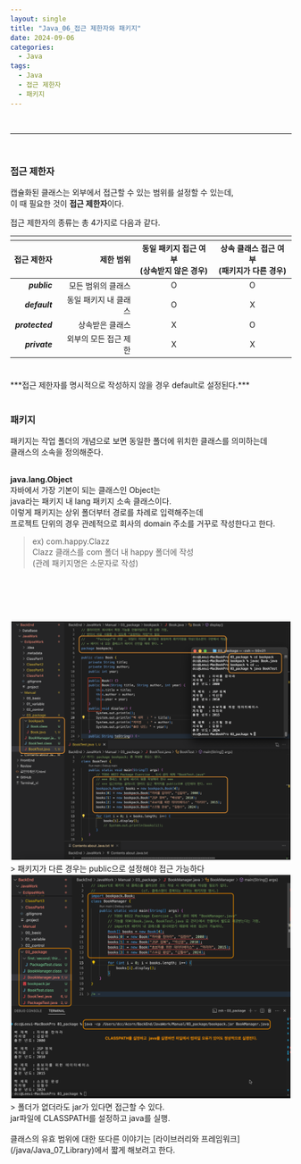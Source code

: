 ```yaml
---
layout: single
title: "Java_06_접근 제한자와 패키지"
date: 2024-09-06
categories:
  - Java
tags:
  - Java
  - 접근 제한자
  - 패키지
---
```


<br>

---

<br>


### 접근 제한자
캡슐화된 클래스는 외부에서 접근할 수 있는 범위를 설정할 수 있는데, <br>
이 때 필요한 것이 **접근 제한자**이다. <br>

접근 제한자의 종류는 총 4가지로 다음과 같다. <br>

<style>
    tr th:Nth-of-type(1),td:Nth-of-type(1) {
        text-align: end
    }
    tr th:Nth-of-type(2),td:Nth-of-type(2) {
        text-align: end
    }
    tr th:Nth-of-type(3),td:Nth-of-type(3) {
        text-align: center
    }
    tr th:Nth-of-type(4),td:Nth-of-type(4) {
        text-align: center
    }
</style>

<table  style="width: fit-content">
    <thead>
        <tr>
            <th></th><th></th><th></th><th></th>
        </tr>
    </thead>
    <thead>
        <tr>
            <th>접근 제한자</th>
            <th>제한 범위</th>
            <th>동일 패키지 접근 여부 <br>(상속받지 않은 경우)</th>
            <th>상속 클래스 접근 여부 <br>(패키지가 다른 경우)</th>
        </tr>
    </thead>
    <tbody>
        <tr>
            <td><i><b>public</b></i></td>
            <td>모든 범위의 클래스</td>
            <td>O</td>
            <td>O</td>
        </tr>
        <tr>
            <td><i><b>default</b></i></td>
            <td>동일 패키지 내 클래스</td>
            <td>O</td>
            <td>X</td>
        </tr>
        <tr>
            <td><i><b>protected</b></i></td>
            <td>상속받은 클래스</td>
            <td>X</td>
            <td>O</td>
        </tr>
        <tr>
            <td><i><b>private</b></i></td>
            <td>외부의 모든 접근 제한</td>
            <td>X</td>
            <td>X</td>
        </tr>
    </tbody>
    <thead>
        <tr>
            <th></th><th></th><th></th><th></th>
        </tr>
    </thead>
</table>
<br>
***접근 제한자를 명시적으로 작성하지 않을 경우 default로 설정된다.*** <br>
<br>



### 패키지
패키지는 작업 폴더의 개념으로 보면 동일한 폴더에 위치한 클래스를 의미하는데 <br>
클래스의 소속을 정의해준다. <br>
<br>

**java.lang.Object** <br>
자바에서 가장 기본이 되는 클래스인 Object는 <br>
java라는 패키지 내 lang 패키지 소속 클래스이다. <br>
이렇게 패키지는 상위 폴더부터 경로를 차례로 입력해주는데 <br>
프로젝트 단위의 경우 관례적으로 회사의 domain 주소를 거꾸로 작성한다고 한다. <br>
> ex) com.happy.Clazz <br>
Clazz 클래스를 com 폴더 내 happy 폴더에 작성 <br>
(관례 패키지명은 소문자로 작성)
<br>


<br><br>
<div class="image-container" style="border: 2px solid white;">
    <img class="image-medium" src="/assets/image/2024-08-09-Java-Package-01.png">
</div>
> 패키지가 다른 경우는 public으로 설정해야 접근 가능하다

<br>
<div class="image-container" style="border: 2px solid white;">
    <img class="image-medium" src="/assets/image/2024-08-09-Java-Package-02.png">
</div>
> 폴더가 없더라도 jar가 있다면 접근할 수 있다. <br>
jar파일에 CLASSPATH를 설정하고 java를 실행. <br>

<br>
클래스의 유효 범위에 대한 또다른 이야기는 [라이브러리와 프레임워크](/java/Java_07_Library)에서 짧게 해보려고 한다.